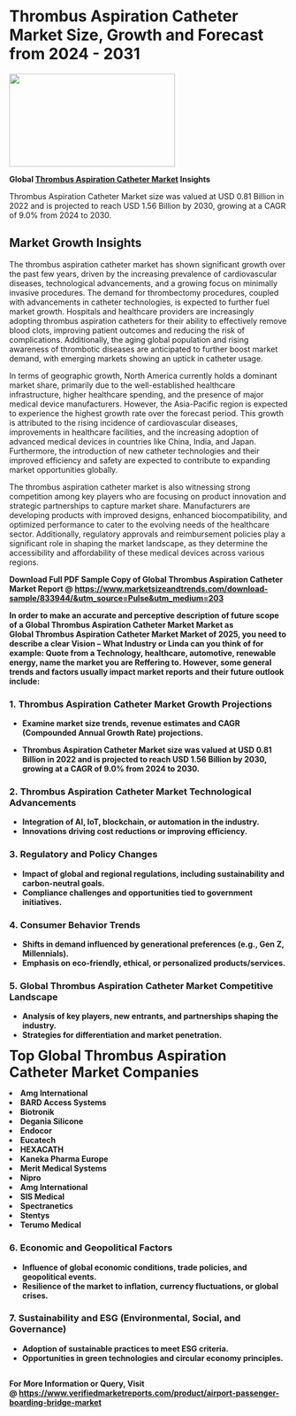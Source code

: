<H1>Thrombus Aspiration Catheter Market Size, Growth and Forecast from 2024 - 2031</H1><img class="aligncenter size-medium wp-image-584254" src="https://thirdeyenews.in/wp-content/uploads/2024/09/Global-Market-Research-300x168.jpeg" alt="" width="300" height="168" /><p><strong>Global&nbsp;<a href="https://www.marketsizeandtrends.com/download-sample/833944/&amp;utm_source=Pulse&amp;utm_medium=203">Thrombus Aspiration Catheter Market</a> Insights</strong></p><p>Thrombus Aspiration Catheter Market size was valued at USD 0.81 Billion in 2022 and is projected to reach USD 1.56 Billion by 2030, growing at a CAGR of 9.0% from 2024 to 2030.</p><p><h2>Market Growth Insights</h2> <p>The thrombus aspiration catheter market has shown significant growth over the past few years, driven by the increasing prevalence of cardiovascular diseases, technological advancements, and a growing focus on minimally invasive procedures. The demand for thrombectomy procedures, coupled with advancements in catheter technologies, is expected to further fuel market growth. Hospitals and healthcare providers are increasingly adopting thrombus aspiration catheters for their ability to effectively remove blood clots, improving patient outcomes and reducing the risk of complications. Additionally, the aging global population and rising awareness of thrombotic diseases are anticipated to further boost market demand, with emerging markets showing an uptick in catheter usage.</p> <p><strong></strong></p> <p>In terms of geographic growth, North America currently holds a dominant market share, primarily due to the well-established healthcare infrastructure, higher healthcare spending, and the presence of major medical device manufacturers. However, the Asia-Pacific region is expected to experience the highest growth rate over the forecast period. This growth is attributed to the rising incidence of cardiovascular diseases, improvements in healthcare facilities, and the increasing adoption of advanced medical devices in countries like China, India, and Japan. Furthermore, the introduction of new catheter technologies and their improved efficiency and safety are expected to contribute to expanding market opportunities globally.</p> <p>The thrombus aspiration catheter market is also witnessing strong competition among key players who are focusing on product innovation and strategic partnerships to capture market share. Manufacturers are developing products with improved designs, enhanced biocompatibility, and optimized performance to cater to the evolving needs of the healthcare sector. Additionally, regulatory approvals and reimbursement policies play a significant role in shaping the market landscape, as they determine the accessibility and affordability of these medical devices across various regions.</p> <p><strong></p><p><span class=""><strong>Download Full PDF Sample Copy of Global Thrombus Aspiration Catheter Market Report</strong> @ <a href="https://www.marketsizeandtrends.com/download-sample/833944/&amp;utm_source=Pulse&amp;utm_medium=203" target="_blank">https://www.marketsizeandtrends.com/download-sample/833944/&amp;utm_source=Pulse&amp;utm_medium=203</a></span></p><p>In order to make an accurate and perceptive description of future scope of a Global&nbsp;Thrombus Aspiration Catheter Market Market as Global&nbsp;Thrombus Aspiration Catheter Market Market of 2025, you need to describe a clear Vision &ndash; What Industry or Linda can you think of for example: Quote from a Technology, healthcare, automotive, renewable energy, name the market you are Reffering to. However, some general trends and factors usually impact market reports and their future outlook include:</p><h3>1.&nbsp;<strong>Thrombus Aspiration Catheter Market Growth Projections</strong></h3><ul><li>Examine market size trends, revenue estimates and CAGR (Compounded Annual Growth Rate) projections.</li><li><p>Thrombus Aspiration Catheter Market size was valued at USD 0.81 Billion in 2022 and is projected to reach USD 1.56 Billion by 2030, growing at a CAGR of 9.0% from 2024 to 2030.</p></li></ul><h3>2.&nbsp;<strong>Thrombus Aspiration Catheter Market Technological Advancements</strong></h3><ul><li>Integration of AI, IoT, blockchain, or automation in the industry.</li><li>Innovations driving cost reductions or improving efficiency.</li></ul><h3>3.&nbsp;<strong>Regulatory and Policy Changes</strong></h3><ul><li>Impact of global and regional regulations, including sustainability and carbon-neutral goals.</li><li>Compliance challenges and opportunities tied to government initiatives.</li></ul><h3>4.&nbsp;<strong>Consumer Behavior Trends</strong></h3><ul><li>Shifts in demand influenced by generational preferences (e.g., Gen Z, Millennials).</li><li>Emphasis on eco-friendly, ethical, or personalized products/services.</li></ul><h3>5.&nbsp;<strong>Global Thrombus Aspiration Catheter Market Competitive Landscape</strong></h3><ul><li>Analysis of key players, new entrants, and partnerships shaping the industry.</li><li>Strategies for differentiation and market penetration.</li></ul><p data-pm-slice="1 1 []"><span style="color: inherit; font-family: inherit; font-size: 25px;">Top Global Thrombus Aspiration Catheter Market Companies</span></p><div class="" data-test-id=""><p><li>Amg International</li><li> BARD Access Systems</li><li> Biotronik</li><li> Degania Silicone</li><li> Endocor</li><li> Eucatech</li><li> HEXACATH</li><li> Kaneka Pharma Europe</li><li> Merit Medical Systems</li><li> Nipro</li><li> Amg International</li><li> SIS Medical</li><li> Spectranetics</li><li> Stentys</li><li> Terumo Medical</li></p></div><h3>6.&nbsp;<strong>Economic and Geopolitical Factors</strong></h3><ul><li>Influence of global economic conditions, trade policies, and geopolitical events.</li><li>Resilience of the market to inflation, currency fluctuations, or global crises.</li></ul><h3>7.&nbsp;<strong>Sustainability and ESG (Environmental, Social, and Governance)</strong></h3><ul><li>Adoption of sustainable practices to meet ESG criteria.</li><li>Opportunities in green technologies and circular economy principles.</li></ul><h2><strong style="font-size: 14px;">For More Information or Query, Visit @&nbsp;</strong><a style="background-color: #ffffff; font-size: 14px;" href="https://www.marketsizeandtrends.com/report/thrombus-aspiration-catheter-market/" target="_blank">https://www.verifiedmarketreports.com/product/airport-passenger-boarding-bridge-market</a></h2>
